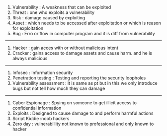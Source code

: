 1. Vulnerability : A weakness that can be exploited
2. Threat : one who exploits a vulnerability
3. Risk : damage caused by exploiting
4. Asset : which needs to be accessed after exploitation or which is reason for exploitation
5. Bug : Erro or flow in computer program and it is diff from vulnerability
---
1. Hacker : gain acces with or without malicious intent
2. Cracker : gains access to damage assets and cause harm. and he is always malicious
---
1. Infosec : Information security
2. Penetration testing : Testing and reporting the security loopholes
3. Vulnerability assessment : it is same as pt but in this we only introduce bugs but not tell how much they can damage
--- 
1. Cyber Espionage : Spying on someone to get illicit access to confidential information
2. Exploits : Designed to cause damage to and perform harmful actions
3. Script Kiddie :noob hackers
4. Zero day : vulnerabillity not known to professional and only known to hacker